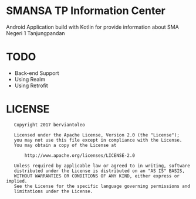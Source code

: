 # SMANSA TP Information Center
Android Application build with Kotlin for provide information about SMA Negeri 1 Tanjungpandan 

# TODO

* Back-end Support
* Using Realm
* Using Retrofit

# LICENSE
```
   Copyright 2017 berviantoleo

   Licensed under the Apache License, Version 2.0 (the "License");
   you may not use this file except in compliance with the License.
   You may obtain a copy of the License at

       http://www.apache.org/licenses/LICENSE-2.0

   Unless required by applicable law or agreed to in writing, software
   distributed under the License is distributed on an "AS IS" BASIS,
   WITHOUT WARRANTIES OR CONDITIONS OF ANY KIND, either express or implied.
   See the License for the specific language governing permissions and
   limitations under the License.
   ```
